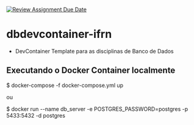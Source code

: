 [![Review Assignment Due Date](https://classroom.github.com/assets/deadline-readme-button-22041afd0340ce965d47ae6ef1cefeee28c7c493a6346c4f15d667ab976d596c.svg)](https://classroom.github.com/a/Vw2CNNG5)
# dbdevcontainer-ifrn
- DevContainer Template para as disciplinas de Banco de Dados

## Executando o Docker Container localmente
$ docker-compose -f docker-compose.yml up

ou 

$ docker run --name db_server -e POSTGRES_PASSWORD=postgres -p 5433:5432 -d postgres